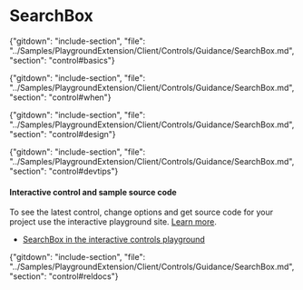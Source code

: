 ﻿# SearchBox

{"gitdown": "include-section", "file": "../Samples/PlaygroundExtension/Client/Controls/Guidance/SearchBox.md", "section": "control#basics"}

<!-- TODO get an IMAGE to embed here -->

<!-- TODO get an SAMPLE CODE to embed here -->

{"gitdown": "include-section", "file": "../Samples/PlaygroundExtension/Client/Controls/Guidance/SearchBox.md", "section": "control#when"}

{"gitdown": "include-section", "file": "../Samples/PlaygroundExtension/Client/Controls/Guidance/SearchBox.md", "section": "control#design"}

{"gitdown": "include-section", "file": "../Samples/PlaygroundExtension/Client/Controls/Guidance/SearchBox.md", "section": "control#devtips"}

#### Interactive control and sample source code
To see the latest control, change options and get source code for your project use the interactive playground site.  [Learn more](./top-extensions-controls-playground.md).

*  <a href="https://ms.portal.azure.com/?Microsoft_Azure_Playground=true#blade/Microsoft_Azure_Playground/ControlsIndexBlade/SearchBox_create_Playground" target="_blank">SearchBox in the interactive controls playground</a>

 


{"gitdown": "include-section", "file": "../Samples/PlaygroundExtension/Client/Controls/Guidance/SearchBox.md", "section": "control#reldocs"}
